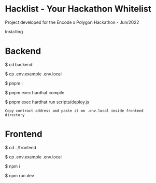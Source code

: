 # Hacklist - Your Hackathon Whitelist

Project developed for the Encode x Polygon Hackathon - Jun/2022

Installing

# Backend

$ cd backend

$ cp .env.example .env.local

$ pnpm i

$ pnpm exec hardhat compile

$ pnpm exec hardhat run scripts/deploy.js

`Copy contract address and paste it on .env.local inside frontend directory`

# Frontend

$ cd ../frontend

$ cp .env.example .env.local

$ npm i

$ npm run dev
